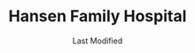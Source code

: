 ---
layout: location-page
date: Last Modified
description: "Local COVID-19 testing is available at Hansen Family Hospital in Iowa Falls, Iowa, USA."
permalink: "locations/iowa/iowa-falls/hansen-family-hospital/"
tags:
  - locations
  - iowa
title: Hansen Family Hospital
uniqueName: hansen-family-hospital
state: Iowa
stateAbbr: IA
hood: "Iowa Falls"
address: "920 S Oak St"
city: "Iowa Falls"
zip: "50126"
zipsNearby: "50601 50005 50006 50043 50227 50420 50007 50602 50009 50010 50011 50012 50013 50014 50021 50023 50604 50608 50649 50605 50516 50518 50028 50609 50031 50421 50032 50034 50519 50035 50036 50037 50099 50039 50040 50041 50520 50423 50612 50521 50523 50046 50613 50614 50616 50620 52215 50524 50525 50526 50619 50428 50051 52217 50054 50055 50056 50621 50430 50431 50432 50529 50064 50530 50622 50623 50624 50071 50611 50625 50532 50626 52224 50533 52225 50627 50073 50075 50629 50538 50078 50434 50435 50436 50501 50569 50631 50101 50102 50438 50632 50633 50105 50634 50106 50541 50635 50542 50439 50543 50440 50107 50109 50636 50112 50638 50657 50441 50444 50544 50545 50120 50642 50122 50643 50548 50124 50645 50126 50647 50648 50130 50446 50132 50447 50134 50135 50448 50449 50552 50651 50452 50141 50142 50557 50453 50652 50148 50558 50152 50560 50154 50156 50456 50653 50158 50401 50402 50467 50161 50162 50457 50127 50168 50169 50173 50566 50658 50201 50659 50661 50660 50206 50208 50458 50212 50664 50460 50461 50570 50665 50217 50223 50666 50464 50226 50230 50231 50667 50668 50669 50577 50234 50468 50469 50236 50470 50471 50582 50472 50239 50427 50433 50475 50243 50670 50244 50586 50246 50247 50672 50248 50673 50249 50477 52339 50591 50479 52342 50675 50676 50258 50259 50482 50594 52348 50701 50702 50703 50704 50707 50677 50595 50680 50483 50269 50271 50484 50276 50599 50278 50706" 
mapUrl: "http://maps.apple.com/?q=Hansen+Family+Hospital&address=920+S+Oak+St,Iowa+Falls,Iowa,50126"
locationType: Walk-in
phone: "641-648-7000"
website: "https://www.mercyonenorthiowaaffiliates.org/hansenfamilyhospital/"
onlineBooking: undefined
closed: undefined
closedUpdate: June 30th, 2020
notes: "Open to all."
days: Contact for hours of operation.
ctaMessage: Learn more
ctaUrl: "https://www.mercyonenorthiowaaffiliates.org/hansenfamilyhospital/"
---